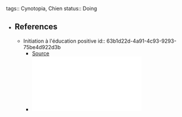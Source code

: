 tags:: Cynotopia, Chien
status:: Doing

- ## References
	- Initiation à l'éducation positive
	  id:: 63b1d22d-4a91-4c93-9293-75be4d922d3b
		- [Source](https://cynotopia.online/produit/initiation-a-leducation-positive)
		- ![Initiation education positive_cynotopia.pdf](../assets/Initiation_education_positive_cynotopia_1672599295134_0.pdf)